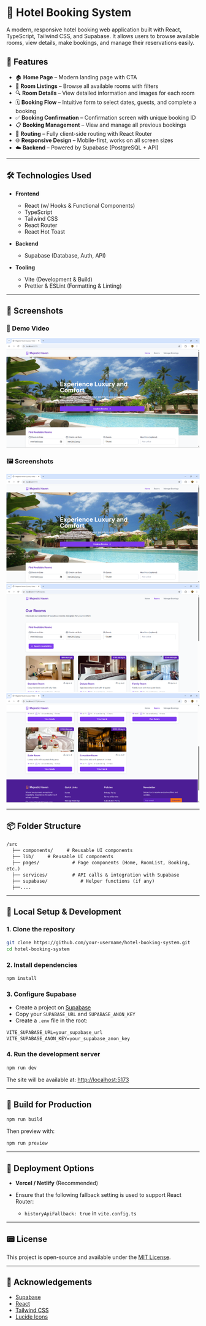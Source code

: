 # 🏨 Hotel Booking System

A modern, responsive hotel booking web application built with React, TypeScript, Tailwind CSS, and Supabase. It allows users to browse available rooms, view details, make bookings, and manage their reservations easily.

## 🚀 Features

* 🏠 **Home Page** – Modern landing page with CTA
* 🍯 **Room Listings** – Browse all available rooms with filters
* 🔍 **Room Details** – View detailed information and images for each room
* 🗓️ **Booking Flow** – Intuitive form to select dates, guests, and complete a booking
* ✅ **Booking Confirmation** – Confirmation screen with unique booking ID
* 📋 **Booking Management** – View and manage all previous bookings
* 🔭 **Routing** – Fully client-side routing with React Router
* 🌐 **Responsive Design** – Mobile-first, works on all screen sizes
* ☁️ **Backend** – Powered by Supabase (PostgreSQL + API)

---

## 🛠️ Technologies Used

* **Frontend**

  * React (w/ Hooks & Functional Components)
  * TypeScript
  * Tailwind CSS
  * React Router
  * React Hot Toast

* **Backend**

  * Supabase (Database, Auth, API)

* **Tooling**

  * Vite (Development & Build)
  * Prettier & ESLint (Formatting & Linting)

---

## 📸 Screenshots 

### 🎥 Demo Video  
[![Watch Demo](src/lib/1.png)](https://www.youtube.com/watch?v=rbB2xSyTLPs)

### 🖼️ Screenshots  
![Home Page](src/lib/1.png)  
![Booking Page](src/lib/4.png)  
![Confirmation Page](src/lib/5.png)


---

## 📦 Folder Structure

```
/src
  ├── components/     # Reusable UI components
  ├── lib/     # Reusable UI components
  ├── pages/            # Page components (Home, RoomList, Booking, etc.)
  ├── services/         # API calls & integration with Supabase
  ├── supabase/            # Helper functions (if any)
  ├──....
```

---

## 🧪 Local Setup & Development

### 1. **Clone the repository**

```bash
git clone https://github.com/your-username/hotel-booking-system.git
cd hotel-booking-system
```

### 2. **Install dependencies**

```bash
npm install
```

### 3. **Configure Supabase**

* Create a project on [Supabase](https://supabase.io/)
* Copy your `SUPABASE_URL` and `SUPABASE_ANON_KEY`
* Create a `.env` file in the root:

```env
VITE_SUPABASE_URL=your_supabase_url
VITE_SUPABASE_ANON_KEY=your_supabase_anon_key
```

### 4. **Run the development server**

```bash
npm run dev
```

The site will be available at: [http://localhost:5173](http://localhost:5173)

---

## 🚢 Build for Production

```bash
npm run build
```

Then preview with:

```bash
npm run preview
```

---

## 🧠 Deployment Options

* **Vercel / Netlify** (Recommended)
* Ensure that the following fallback setting is used to support React Router:

  * `historyApiFallback: true` in `vite.config.ts`

---

## 📟 License

This project is open-source and available under the [MIT License](LICENSE).

---

## 🙌 Acknowledgements

* [Supabase](https://supabase.io/)
* [React](https://react.dev/)
* [Tailwind CSS](https://tailwindcss.com/)
* [Lucide Icons](https://lucide.dev/)
